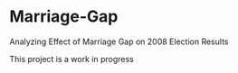 # Marriage-Gap
Analyzing Effect of Marriage Gap on 2008 Election Results

This project is a work in progress
